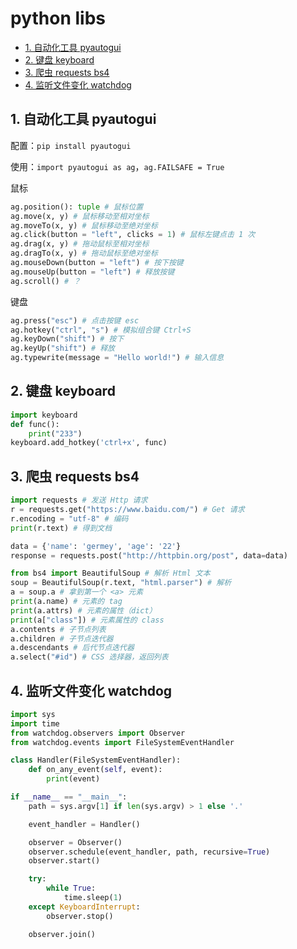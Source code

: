 # python libs

- [1. 自动化工具 pyautogui](#1-自动化工具-pyautogui)
- [2. 键盘 keyboard](#2-键盘-keyboard)
- [3. 爬虫 requests bs4](#3-爬虫-requests-bs4)
- [4. 监听文件变化 watchdog](#4-监听文件变化-watchdog)

## 1. 自动化工具 pyautogui

配置：`pip install pyautogui`

使用：`import pyautogui as ag`，`ag.FAILSAFE = True`

鼠标

```python
ag.position(): tuple # 鼠标位置
ag.move(x, y) # 鼠标移动至相对坐标
ag.moveTo(x, y) # 鼠标移动至绝对坐标
ag.click(button = "left", clicks = 1) # 鼠标左键点击 1 次
ag.drag(x, y) # 拖动鼠标至相对坐标
ag.dragTo(x, y) # 拖动鼠标至绝对坐标
ag.mouseDown(button = "left") # 按下按键
ag.mouseUp(button = "left") # 释放按键
ag.scroll() # ？
```

键盘

```python
ag.press("esc") # 点击按键 esc
ag.hotkey("ctrl", "s") # 模拟组合键 Ctrl+S
ag.keyDown("shift") # 按下
ag.keyUp("shift") # 释放
ag.typewrite(message = "Hello world!") # 输入信息
```

## 2. 键盘 keyboard

```py
import keyboard
def func():
    print("233")
keyboard.add_hotkey('ctrl+x', func)
```

## 3. 爬虫 requests bs4

```py
import requests # 发送 Http 请求
r = requests.get("https://www.baidu.com/") # Get 请求
r.encoding = "utf-8" # 编码
print(r.text) # 得到文档
```

```py
data = {'name': 'germey', 'age': '22'}
response = requests.post("http://httpbin.org/post", data=data)
```

```py
from bs4 import BeautifulSoup # 解析 Html 文本
soup = BeautifulSoup(r.text, "html.parser") # 解析
a = soup.a # 拿到第一个 <a> 元素
print(a.name) # 元素的 tag
print(a.attrs) # 元素的属性（dict）
print(a["class"]) # 元素属性的 class
a.contents # 子节点列表
a.children # 子节点迭代器
a.descendants # 后代节点迭代器
a.select("#id") # CSS 选择器，返回列表
```

## 4. 监听文件变化 watchdog

```py
import sys
import time
from watchdog.observers import Observer
from watchdog.events import FileSystemEventHandler

class Handler(FileSystemEventHandler):
    def on_any_event(self, event):
        print(event)

if __name__ == "__main__":
    path = sys.argv[1] if len(sys.argv) > 1 else '.'

    event_handler = Handler()

    observer = Observer()
    observer.schedule(event_handler, path, recursive=True)
    observer.start()

    try:
        while True:
            time.sleep(1)
    except KeyboardInterrupt:
        observer.stop()

    observer.join()
```
